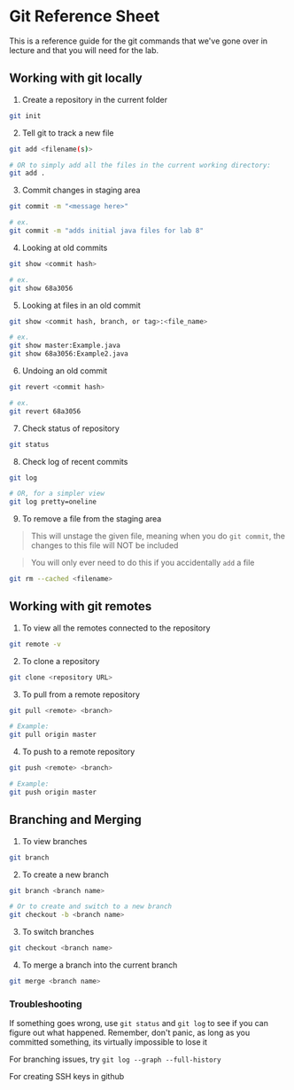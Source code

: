 Git Reference Sheet
=====

This is a reference guide for the git commands that we've gone over in lecture and that you will need for the lab.

## Working with git locally

1. Create a repository in the current folder

  ```bash
  git init
  ```

2. Tell git to track a new file

  ```bash
  git add <filename(s)>

  # OR to simply add all the files in the current working directory:
  git add .
  ```

3. Commit changes in staging area

  ```bash
  git commit -m "<message here>"
  
  # ex.
  git commit -m "adds initial java files for lab 8"
  ```

4. Looking at old commits

  ```bash
  git show <commit hash>
  
  # ex.
  git show 68a3056
  ```

5. Looking at files in an old commit

  ```bash
  git show <commit hash, branch, or tag>:<file_name>
  
  # ex.
  git show master:Example.java
  git show 68a3056:Example2.java
  ```

6. Undoing an old commit

  ```bash
  git revert <commit hash>
  
  # ex.
  git revert 68a3056
  ```

7. Check status of repository

  ```bash
  git status
  ```

8. Check log of recent commits

  ```bash
  git log

  # OR, for a simpler view
  git log pretty=oneline
  ```

9. To remove a file from the staging area

> This will unstage the given file, meaning when you do `git commit`, the changes to this file will NOT be included

> You will only ever need to do this if you accidentally `add` a file

  ```bash
  git rm --cached <filename>
  ```

## Working with git remotes

1. To view all the remotes connected to the repository

  ```bash
  git remote -v
  ```

2. To clone a repository

  ```bash
  git clone <repository URL>
  ```

3. To pull from a remote repository

  ```bash
  git pull <remote> <branch>

  # Example:
  git pull origin master
  ```

4. To push to a remote repository

  ```bash
  git push <remote> <branch>

  # Example:
  git push origin master
  ```

## Branching and Merging

1. To view branches

  ```bash
  git branch
  ```

2. To create a new branch

  ```bash
  git branch <branch name>

  # Or to create and switch to a new branch
  git checkout -b <branch name>
  ```

3. To switch branches

  ```bash
  git checkout <branch name>
  ```

4. To merge a branch into the current branch

  ```bash
  git merge <branch name>
  ```

### Troubleshooting

If something goes wrong, use `git status` and `git log` to see if you can figure out what happened.
Remember, don't panic, as long as you committed something, its virtually impossible to lose it

For branching issues, try `git log --graph --full-history`

For creating SSH keys in github
